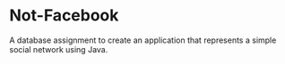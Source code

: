 # Not-Facebook
A database assignment to create an application that represents a simple social network using Java.
